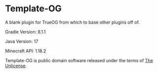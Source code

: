 # Template-OG

A blank plugin for TrueOG from which to base other plugins off of.

Gradle Version: 8.1.1

Java Version: 17

Minecraft API: 1.18.2

Template-OG is public domain software released under the terms of [The Unlicense](https://github.com/true-og/Template-OG/blob/main/LICENSE).
